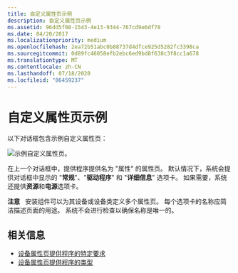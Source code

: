 ```yaml
---
title: 自定义属性页示例
description: 自定义属性页示例
ms.assetid: 96dd5f08-1543-4e13-9344-767cd9e6df78
ms.date: 04/20/2017
ms.localizationpriority: medium
ms.openlocfilehash: 2ea72b51abc0b88737d4dfce925d5282fc3398ca
ms.sourcegitcommit: 0d89fc46058efb2ebc6ed9bd8f638c3f8cc1a678
ms.translationtype: MT
ms.contentlocale: zh-CN
ms.lasthandoff: 07/18/2020
ms.locfileid: "86459237"
---
```

# <a name="sample-custom-property-page"></a>自定义属性页示例


以下对话框包含示例自定义属性页：

![示例自定义属性页。](images/sampprop.png)

在上一个对话框中，提供程序提供名为 "属性" 的属性页。 默认情况下，系统会提供对话框中显示的 "**常规**"、"**驱动程序**" 和 "**详细信息**" 选项卡。 如果需要，系统还提供**资源**和**电源**选项卡。

**注意**   安装组件可以为其设备或设备类定义多个属性页。 每个选项卡的名称应简洁描述页面的用途。 系统不会进行检查以确保名称是唯一的。

 
## <a name="related-information"></a>相关信息

* [设备属性页提供程序的特定要求](specific-requirements-for-device-property-page-providers--property-pag.md)
* [设备属性页提供程序的类型](types-of-device-property-page-providers.md)

